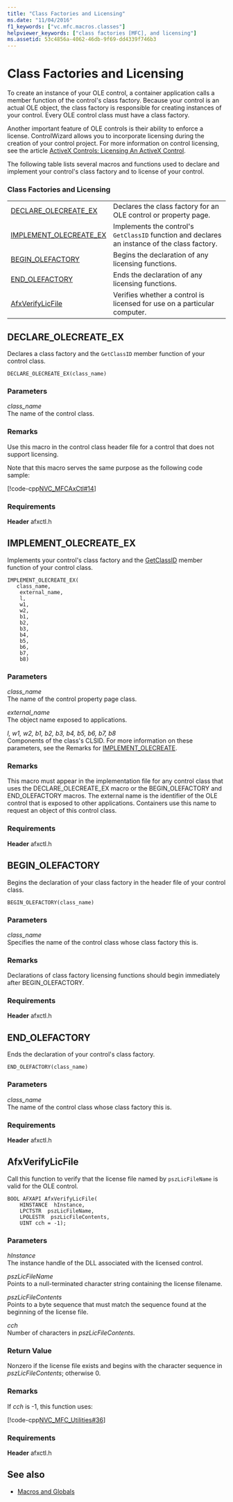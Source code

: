 ```yaml
---
title: "Class Factories and Licensing"
ms.date: "11/04/2016"
f1_keywords: ["vc.mfc.macros.classes"]
helpviewer_keywords: ["class factories [MFC], and licensing"]
ms.assetid: 53c4856a-4062-46db-9f69-dd4339f746b3
---
```

# Class Factories and Licensing

To create an instance of your OLE control, a container application calls a member function of the control's class factory. Because your control is an actual OLE object, the class factory is responsible for creating instances of your control. Every OLE control class must have a class factory.

Another important feature of OLE controls is their ability to enforce a license. ControlWizard allows you to incorporate licensing during the creation of your control project. For more information on control licensing, see the article [ActiveX Controls: Licensing An ActiveX Control](../../mfc/mfc-activex-controls-licensing-an-activex-control.md).

The following table lists several macros and functions used to declare and implement your control's class factory and to license of your control.

### Class Factories and Licensing

|||
|-|-|
|[DECLARE_OLECREATE_EX](#declare_olecreate_ex)|Declares the class factory for an OLE control or property page.|
|[IMPLEMENT_OLECREATE_EX](#implement_olecreate_ex)|Implements the control's `GetClassID` function and declares an instance of the class factory.|
|[BEGIN_OLEFACTORY](#begin_olefactory)|Begins the declaration of any licensing functions.|
|[END_OLEFACTORY](#end_olefactory)|Ends the declaration of any licensing functions.|
|[AfxVerifyLicFile](#afxverifylicfile)|Verifies whether a control is licensed for use on a particular computer.|

##  <a name="declare_olecreate_ex"></a>  DECLARE_OLECREATE_EX

Declares a class factory and the `GetClassID` member function of your control class.

```
DECLARE_OLECREATE_EX(class_name)
```

### Parameters

*class_name*<br/>
The name of the control class.

### Remarks

Use this macro in the control class header file for a control that does not support licensing.

Note that this macro serves the same purpose as the following code sample:

[!code-cpp[NVC_MFCAxCtl#14](../../mfc/reference/codesnippet/cpp/class-factories-and-licensing_1.h)]

### Requirements

  **Header** afxctl.h

##  <a name="implement_olecreate_ex"></a>  IMPLEMENT_OLECREATE_EX

Implements your control's class factory and the [GetClassID](../../mfc/reference/colecontrol-class.md#getclassid) member function of your control class.

```
IMPLEMENT_OLECREATE_EX(
   class_name,
    external_name,
    l,
    w1,
    w2,
    b1,
    b2,
    b3,
    b4,
    b5,
    b6,
    b7,
    b8)
```

### Parameters

*class_name*<br/>
The name of the control property page class.

*external_name*<br/>
The object name exposed to applications.

*l, w1, w2, b1, b2, b3, b4, b5, b6, b7, b8*<br/>
Components of the class's CLSID. For more information on these parameters, see the Remarks for [IMPLEMENT_OLECREATE](run-time-object-model-services.md#implement_olecreate).

### Remarks

This macro must appear in the implementation file for any control class that uses the DECLARE_OLECREATE_EX macro or the BEGIN_OLEFACTORY and END_OLEFACTORY macros. The external name is the identifier of the OLE control that is exposed to other applications. Containers use this name to request an object of this control class.

### Requirements

  **Header** afxctl.h

##  <a name="begin_olefactory"></a>  BEGIN_OLEFACTORY

Begins the declaration of your class factory in the header file of your control class.

```
BEGIN_OLEFACTORY(class_name)
```

### Parameters

*class_name*<br/>
Specifies the name of the control class whose class factory this is.

### Remarks

Declarations of class factory licensing functions should begin immediately after BEGIN_OLEFACTORY.

### Requirements

  **Header** afxctl.h

##  <a name="end_olefactory"></a>  END_OLEFACTORY

Ends the declaration of your control's class factory.

```
END_OLEFACTORY(class_name)
```

### Parameters

*class_name*<br/>
The name of the control class whose class factory this is.

### Requirements

  **Header** afxctl.h

##  <a name="afxverifylicfile"></a>  AfxVerifyLicFile

Call this function to verify that the license file named by `pszLicFileName` is valid for the OLE control.

```
BOOL AFXAPI AfxVerifyLicFile(
    HINSTANCE  hInstance,
    LPCTSTR  pszLicFileName,
    LPOLESTR  pszLicFileContents,
    UINT cch = -1);
```

### Parameters

*hInstance*<br/>
The instance handle of the DLL associated with the licensed control.

*pszLicFileName*<br/>
Points to a null-terminated character string containing the license filename.

*pszLicFileContents*<br/>
Points to a byte sequence that must match the sequence found at the beginning of the license file.

*cch*<br/>
Number of characters in *pszLicFileContents*.

### Return Value

Nonzero if the license file exists and begins with the character sequence in *pszLicFileContents*; otherwise 0.

### Remarks

If *cch* is -1, this function uses:

[!code-cpp[NVC_MFC_Utilities#36](../../mfc/codesnippet/cpp/class-factories-and-licensing_2.cpp)]

### Requirements

  **Header** afxctl.h

## See also

- [Macros and Globals](../../mfc/reference/mfc-macros-and-globals.md)
